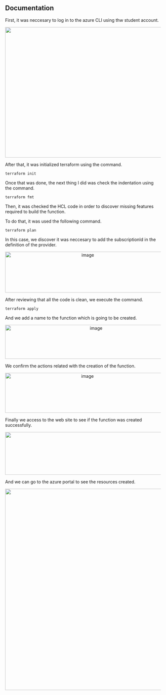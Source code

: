 ## Documentation

First, it was neccesary to log in to the azure CLI using thw student account.

<p align="center">
  <img width="1089" height="421" alt="image" src="https://github.com/user-attachments/assets/82a5564a-e20e-4742-a788-9d2ed454492a" />
</p>
After that, it was initialized terraform using the command.

````
terraform init
````
Once that was done, the next thing I did was check the indentation using the command.

````
terraform fmt
````
Then, it was checked the HCL code in order to discover missing features required to build the function.

To do that, it was used the following command.
````
terraform plan
````

In this case, we discover it was neccesary to add the subscriptionId in the definition of the provider.

<p align="center">
  <img width="519" height="132" alt="image" src="https://github.com/user-attachments/assets/a1b25d3f-fdf5-4bad-8a64-a968d1292101" />
</p>

After reviewing that all the code is clean, we execute the command.

``
terraform apply
``

And we add a name to the function which is going to be created.

<p align="center">
  <img width="573" height="110" alt="image" src="https://github.com/user-attachments/assets/266c2bc6-a7fc-4baa-9eb3-19ed6e5cce30" />
</p>

We confirm the actions related with the creation of the function.

<p align="center">
  <img width="517" height="129" alt="image" src="https://github.com/user-attachments/assets/e76c55b7-6607-4dd5-afd1-43d3777120f7" />
</p>

Finally we access to the web site to see if the function was created successfully.

<p align="center">
  <img width="1242" height="138" alt="image" src="https://github.com/user-attachments/assets/c4a0e131-5917-4e76-91cd-c58887b6da88" />
</p>

And we can go to the azure portal to see the resources created.

<p align="center">
  <img width="1509" height="650" alt="image" src="https://github.com/user-attachments/assets/2a1530f9-7de5-447a-8b38-e0fe6a32da8a" />
</p>

